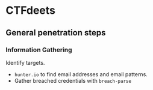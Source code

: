 # CTFdeets

## General penetration steps

### Information Gathering

Identify targets.
* `hunter.io` to find email addresses and email patterns.
* Gather breached credentials with `breach-parse`
